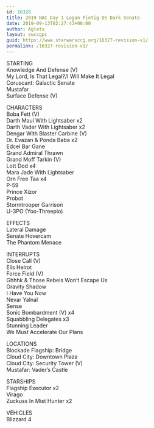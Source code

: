 ```yaml
---
id: 16328
title: 2019 NAC Day 1 Logan Pietig DS Dark Senate
date: 2019-09-13T02:27:43+00:00
author: Aglets
layout: swccgpc
guid: https://www.starwarsccg.org/16327-revision-v1/
permalink: /16327-revision-v1/
---
```

STARTING  
Knowledge And Defense (V)  
My Lord, Is That Legal?/I Will Make It Legal  
Coruscant: Galactic Senate  
Mustafar  
Surface Defense (V)

CHARACTERS  
Boba Fett (V)  
Darth Maul With Lightsaber x2  
Darth Vader With Lightsaber x2  
Dengar With Blaster Carbine (V)  
Dr. Evazan & Ponda Baba x2  
Edcel Bar Gane  
Grand Admiral Thrawn  
Grand Moff Tarkin (V)  
Lott Dod x4  
Mara Jade With Lightsaber  
Orn Free Taa x4  
P-59  
Prince Xizor  
Probot  
Stormtrooper Garrison  
U-3PO (Yoo-Threepio)

EFFECTS  
Lateral Damage  
Senate Hovercam  
The Phantom Menace

INTERRUPTS  
Close Call (V)  
Elis Helrot  
Force Field (V)  
Ghhhk & Those Rebels Won&#8217;t Escape Us  
Gravity Shadow  
I Have You Now  
Nevar Yalnal  
Sense  
Sonic Bombardment (V) x4  
Squabbling Delegates x3  
Stunning Leader  
We Must Accelerate Our Plans

LOCATIONS  
Blockade Flagship: Bridge  
Cloud City: Downtown Plaza  
Cloud City: Security Tower (V)  
Mustafar: Vader&#8217;s Castle

STARSHIPS  
Flagship Executor x2  
Virago  
Zuckuss In Mist Hunter x2

VEHICLES  
Blizzard 4